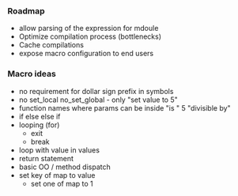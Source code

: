 
### Roadmap
- allow parsing of the expression for mdoule
- Optimize compilation process (bottlenecks)
- Cache compilations
- expose macro configuration to end users

### Macro ideas
- no requirement for dollar sign prefix in symbols
- no set_local no_set_global - only "set value to 5"
- function names where params can be inside "is " 5 "divisible by"
- if else else if
- looping (for)
	- exit
	- break
- loop with value in values
- return statement
- basic OO / method dispatch
- set key of map to value
	- set one of map to 1